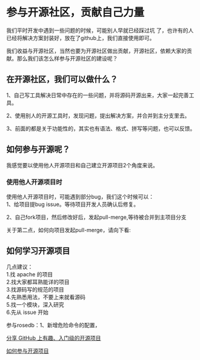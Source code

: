 # 参与开源社区，贡献自己力量
我们平时开发中遇到一些问题的时候，可能别人早就已经踩过坑
了，也许有的人已经将解决方案封装好，放在了github上，我们直接使用即可。

我们收益与开源社区，当然也要为开源社区做出贡献，开源社区，依赖大家的贡献。那么我们该怎么样参与开源社区的建设呢？  

## 在开源社区，我们可以做什么？  
1、自己写工具解决日常中存在的一些问题，并将源码开源出来，大家一起完善工具。    

2、使用别人的开源工具时，发现问题，提出解决方案，并合并到主分支里去。 

3、前面的都是关于功能性的，其实也有语法、格式、拼写等问题，也可以反馈。

## 如何参与开源呢？
我感觉要以使用他人开源项目和自己建立开源项目2个角度来说。

### 使用他人开源项目时
使用他人开源项目时，可能遇到部分bug，我们这个时候可以：  
1、给项目提bug issue。等待项目开发人员确认后修复。

2、自己fork项目，然后修改好后，发起pull-merge,等待被合并到主项目分支

关于第二点，如何向项目发起pull-merge，请向下看:


## 如何学习开源项目
几点建议：  
1.找 apache 的项目  
2.找大家都耳熟能详的项目  
3.找源码写的规范的项目  
4.先熟悉用法，不要上来就看源码  
5.找一个模块，深入研究  
6.先从 issue 开始  

参与rosedb：1、新增危险命令的配置，


[ 分享 GitHub 上有趣、入门级的开源项目](https://github.com/521xueweihan/HelloGitHub)

[如何参与开源项目](https://www.v2ex.com/t/847738#reply4)